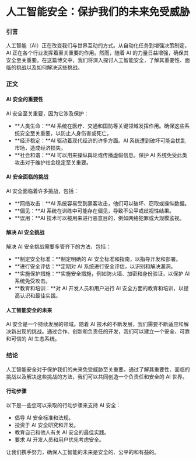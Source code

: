 # 人工智能安全：保护我们的未来免受威胁

### 引言

人工智能（AI）正在改变我们与世界互动的方式。从自动化任务到增强决策制定，AI 正在各个行业发挥着至关重要的作用。然而，随着 AI 的力量日益增强，确保其安全至关重要。在这篇博文中，我们将深入探讨人工智能安全，了解其重要性、面临的挑战以及如何解决这些挑战。

### 正文

#### AI 安全的重要性

AI 安全至关重要，因为它涉及保护：

- **人类生命：**AI 系统在医疗、交通和国防等关键领域发挥作用。确保这些系统安全至关重要，以防止人身伤害或死亡。
- **经济稳定：**AI 驱动着现代经济的许多方面。AI 系统遭到破坏可能会扰乱市场，造成经济损失。
- **社会和谐：**AI 可以用来操纵舆论或传播虚假信息。保护 AI 系统免受此类攻击对于维护社会稳定至关重要。

#### AI 安全面临的挑战

AI 安全面临着许多挑战，包括：

- **网络攻击：**AI 系统容易受到黑客攻击，他们可以破坏、窃取或操纵数据。
- **偏见：**AI 系统在训练中可能存在偏见，导致不公平或歧视性结果。
- **误用：**AI 技术可以被用来进行恶意目的，例如网络犯罪或大规模监视。

#### 解决 AI 安全挑战

解决 AI 安全挑战需要多管齐下的方法，包括：

- **制定安全标准：**制定明确的 AI 安全标准和指南，以指导开发和部署。
- **进行安全评估：**定期对 AI 系统进行安全评估，以识别和解决漏洞。
- **实施保护措施：**实施安全措施，例如防火墙、加密和身份验证，以保护 AI 系统免受攻击。
- **教育和培训：**对 AI 开发人员和用户进行 AI 安全方面的教育和培训，以提高认识和最佳实践。

#### 人工智能安全的未来

AI 安全是一个持续发展的领域。随着 AI 技术的不断发展，我们需要不断适应和解决新出现的挑战。通过合作、创新和负责任的开发，我们可以建立一个安全、可靠和可信的 AI 生态系统。

### 结论

人工智能安全对于保护我们的未来免受威胁至关重要。通过了解其重要性、面临的挑战以及解决这些挑战的方法，我们可以共同创造一个负责任和安全的 AI 世界。

#### 行动步骤

以下是一些您可以采取的行动步骤来支持 AI 安全：

- 倡导 AI 安全标准和法规。
- 投资于 AI 安全研究和开发。
- 教育自己和他人有关 AI 安全的最佳实践。
- 要求 AI 开发人员和用户优先考虑安全。

让我们携手努力，确保人工智能的未来是安全的、公平的和有益的。
